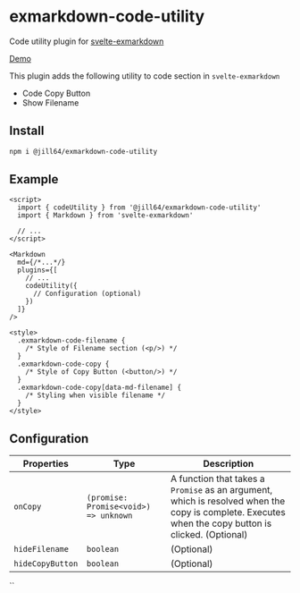 # exmarkdown-code-utility

Code utility plugin for [svelte-exmarkdown](https://github.com/ssssota/svelte-exmarkdown)

[Demo](https://jill64.github.io/exmarkdown-code-utility)

This plugin adds the following utility to code section in `svelte-exmarkdown`

- Code Copy Button
- Show Filename

## Install

```sh
npm i @jill64/exmarkdown-code-utility
```

## Example

```svelte
<script>
  import { codeUtility } from '@jill64/exmarkdown-code-utility'
  import { Markdown } from 'svelte-exmarkdown'

  // ...
</script>

<Markdown
  md={/*...*/}
  plugins={[
    // ...
    codeUtility({
      // Configuration (optional)
    })
  ]}
/>

<style>
  .exmarkdown-code-filename {
    /* Style of Filename section (<p/>) */
  }
  .exmarkdown-code-copy {
    /* Style of Copy Button (<button/>) */
  }
  .exmarkdown-code-copy[data-md-filename] {
    /* Styling when visible filename */
  }
</style>
```

## Configuration

| Properties       | Type                                  | Description                                                                                                                                         |
| ---------------- | ------------------------------------- | --------------------------------------------------------------------------------------------------------------------------------------------------- |
| `onCopy`         | `(promise: Promise<void>) => unknown` | A function that takes a `Promise` as an argument, which is resolved when the copy is complete. Executes when the copy button is clicked. (Optional) |
| `hideFilename`   | `boolean`                             | (Optional)                                                                                                                                          |
| `hideCopyButton` | `boolean`                             | (Optional)                                                                                                                                          |

``
